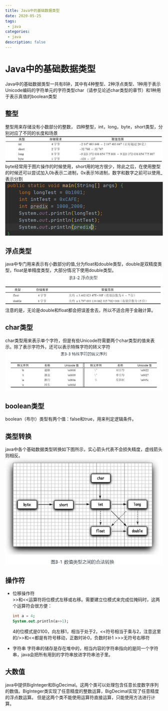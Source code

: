 ```yaml
---
title: Java中的基础数据类型
date: 2020-05-25
tags:
 - java
categories:
 - java
description: false
---
```

# Java中的基础数据类型
Java中的基础数据类型一共有8钟，其中有4种整型、2种浮点类型、1种用于表示Unicode编码的字符单元的字符类型char（请参见论述char类型的章节）和1种用于表示真值的boolean类型
## 整型
整型用来存储没有小数部分的整数，
四种整型，int，long，byte，short类型，分别对应了不同的长度和场景
![alt](../java/image/java-datatype-001.png)
byte经常用于图片操作的时候使用，short用的地方很少，除此之后，在使用整型的时候还可以尝试加入0b表示二进制，0x表示16进制，数字和数字之前可以使用_表示分割   
![alt](../java/image/java-datatype-002.png)

## 浮点类型
java中专门用来表示有小数部分的值,分为float和double类型，double是双精度类型，float是单精度类型，大部分情况下使用double类型。
![alt](../java/image/java-datatype-003.png)
注意的是，无论是double和float都会把误差舍去，所以不适合用于金融计算。

## char类型
char类型用来表示单个字符，但是有些Unicode符需要两个char类型的值来表示。除了表示字符外，还可以表示特殊字符的转义字符
![alt](../java/image/java-datatype-004.png)

## boolean类型
boolean（布尔）类型有两个值：false和true，用来判定逻辑条件。

## 类型转换
java中各个基础数据类型转换如下图所示，实心箭头代表不会损失精度，虚线箭头则相反。
![alt](../java/image/java-datatype-005.png)

## 操作符 
- 位移操作符   
  \>>和<<运算符将位模式左移或右移。需要建立位模式来完成位掩码时，这两个运算符会很方便：
  ```sql
  int a = 4;
  System.out.println(a>>1);
  ```
  4的位模式是0100，向左移1，相当于处于2，<<符号相当于乘与2，注意这里的/>>和<<都是有符号移动，正数时补0，负数时补1
  \>>>无符号右移符

- 字符串
  字符串的储存是存在堆中的，相当内容的字符串指向的是同一个字符串，java会把所有用到的字符串放进字符串池子里。

## 大数值
  java中提供BigInteger和BigDecimal。这两个类可以处理包含任意长度数字序列的数值。BigInteger类实现了任意精度的整数运算，BigDecimal实现了任意精度的浮点数运算。
  但是这两个类不能使用运算符直接运算，只能使用方法进行计算。
